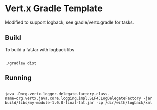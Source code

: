 # Vert.x Gradle Template

Modified to support logback, see gradle/vertx.gradle for tasks.

## Build

To build a fatJar with logback libs

```

./gradlew dist

```

## Running


```

java -Dorg.vertx.logger-delegate-factory-class-name=org.vertx.java.core.logging.impl.SLF4JLogDelegateFactory -jar build/libs/my-module-1.0.0-final-fat.jar -cp /dir/with/logback/xml

```

